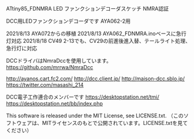 ATtiny85_FDNMRA LED ファンクションデコーダスケッチ NMRA認証

DCC用LEDファンクションデコーダです
AYA062-2用

2021/8/13 AYA072からの移植
2021/8/13 AYA062_FDNMRA.inoベースに急行灯対応
2021/8/18 CV49 2-13でも、CV29の前進後進入替、テールライト処理、急行灯に対応

DCCドライバはNmraDccを使用しています。
https://github.com/mrrwa/NmraDcc

http://ayanos.cart.fc2.com/ http://dcc.client.jp/ http://maison-dcc.sblo.jp/ https://twitter.com/masashi_214

DCC電子工作連合のメンバーです
https://desktopstation.net/tmi/ https://desktopstation.net/bb/index.php

This software is released under the MIT License, see LICENSE.txt.
（このソフトウェアは、MITライセンスのもとで公開されています。LICENSE.txtを見てください）
